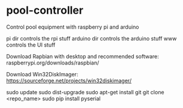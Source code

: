 # pool-controller
Control pool equipment with raspberry pi and arduino

pi dir controls the rpi stuff
arduino dir controls the arduino stuff
www controls the UI stuff

Download Rapbian with desktop and recommended software:
raspberrypi.org/downloads/raspbian/

Download Win32DiskImager:
https://sourceforge.net/projects/win32diskimager/

sudo update
sudo dist-upgrade
sudo apt-get install git
git clone <repo_name>
sudo pip install pyserial
